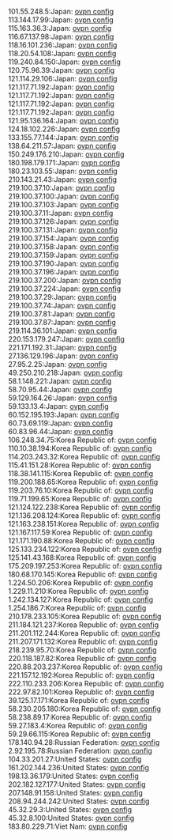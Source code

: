 101.55.248.5:Japan: [ovpn config](vpn/101_55_248_5.ovpn)  
113.144.17.99:Japan: [ovpn config](vpn/113_144_17_99.ovpn)  
115.163.36.3:Japan: [ovpn config](vpn/115_163_36_3.ovpn)  
116.67.137.98:Japan: [ovpn config](vpn/116_67_137_98.ovpn)  
118.16.101.236:Japan: [ovpn config](vpn/118_16_101_236.ovpn)  
118.20.54.108:Japan: [ovpn config](vpn/118_20_54_108.ovpn)  
119.240.84.150:Japan: [ovpn config](vpn/119_240_84_150.ovpn)  
120.75.96.39:Japan: [ovpn config](vpn/120_75_96_39.ovpn)  
121.114.29.106:Japan: [ovpn config](vpn/121_114_29_106.ovpn)  
121.117.71.192:Japan: [ovpn config](vpn/121_117_71_192.ovpn)  
121.117.71.192:Japan: [ovpn config](vpn/121_117_71_192.ovpn)  
121.117.71.192:Japan: [ovpn config](vpn/121_117_71_192.ovpn)  
121.117.71.192:Japan: [ovpn config](vpn/121_117_71_192.ovpn)  
121.95.136.164:Japan: [ovpn config](vpn/121_95_136_164.ovpn)  
124.18.102.226:Japan: [ovpn config](vpn/124_18_102_226.ovpn)  
133.155.77.144:Japan: [ovpn config](vpn/133_155_77_144.ovpn)  
138.64.211.57:Japan: [ovpn config](vpn/138_64_211_57.ovpn)  
150.249.176.210:Japan: [ovpn config](vpn/150_249_176_210.ovpn)  
180.198.179.171:Japan: [ovpn config](vpn/180_198_179_171.ovpn)  
180.23.103.55:Japan: [ovpn config](vpn/180_23_103_55.ovpn)  
210.143.21.43:Japan: [ovpn config](vpn/210_143_21_43.ovpn)  
219.100.37.10:Japan: [ovpn config](vpn/219_100_37_10.ovpn)  
219.100.37.100:Japan: [ovpn config](vpn/219_100_37_100.ovpn)  
219.100.37.103:Japan: [ovpn config](vpn/219_100_37_103.ovpn)  
219.100.37.11:Japan: [ovpn config](vpn/219_100_37_11.ovpn)  
219.100.37.126:Japan: [ovpn config](vpn/219_100_37_126.ovpn)  
219.100.37.131:Japan: [ovpn config](vpn/219_100_37_131.ovpn)  
219.100.37.154:Japan: [ovpn config](vpn/219_100_37_154.ovpn)  
219.100.37.158:Japan: [ovpn config](vpn/219_100_37_158.ovpn)  
219.100.37.159:Japan: [ovpn config](vpn/219_100_37_159.ovpn)  
219.100.37.190:Japan: [ovpn config](vpn/219_100_37_190.ovpn)  
219.100.37.196:Japan: [ovpn config](vpn/219_100_37_196.ovpn)  
219.100.37.200:Japan: [ovpn config](vpn/219_100_37_200.ovpn)  
219.100.37.224:Japan: [ovpn config](vpn/219_100_37_224.ovpn)  
219.100.37.29:Japan: [ovpn config](vpn/219_100_37_29.ovpn)  
219.100.37.74:Japan: [ovpn config](vpn/219_100_37_74.ovpn)  
219.100.37.81:Japan: [ovpn config](vpn/219_100_37_81.ovpn)  
219.100.37.87:Japan: [ovpn config](vpn/219_100_37_87.ovpn)  
219.114.36.101:Japan: [ovpn config](vpn/219_114_36_101.ovpn)  
220.153.179.247:Japan: [ovpn config](vpn/220_153_179_247.ovpn)  
221.171.192.31:Japan: [ovpn config](vpn/221_171_192_31.ovpn)  
27.136.129.196:Japan: [ovpn config](vpn/27_136_129_196.ovpn)  
27.95.2.25:Japan: [ovpn config](vpn/27_95_2_25.ovpn)  
49.250.210.218:Japan: [ovpn config](vpn/49_250_210_218.ovpn)  
58.1.148.221:Japan: [ovpn config](vpn/58_1_148_221.ovpn)  
58.70.95.44:Japan: [ovpn config](vpn/58_70_95_44.ovpn)  
59.129.164.26:Japan: [ovpn config](vpn/59_129_164_26.ovpn)  
59.133.13.4:Japan: [ovpn config](vpn/59_133_13_4.ovpn)  
60.152.195.193:Japan: [ovpn config](vpn/60_152_195_193.ovpn)  
60.73.69.119:Japan: [ovpn config](vpn/60_73_69_119.ovpn)  
60.83.96.44:Japan: [ovpn config](vpn/60_83_96_44.ovpn)  
106.248.34.75:Korea Republic of: [ovpn config](vpn/106_248_34_75.ovpn)  
110.10.38.194:Korea Republic of: [ovpn config](vpn/110_10_38_194.ovpn)  
114.203.243.32:Korea Republic of: [ovpn config](vpn/114_203_243_32.ovpn)  
115.41.151.28:Korea Republic of: [ovpn config](vpn/115_41_151_28.ovpn)  
118.38.141.115:Korea Republic of: [ovpn config](vpn/118_38_141_115.ovpn)  
119.200.188.65:Korea Republic of: [ovpn config](vpn/119_200_188_65.ovpn)  
119.203.76.10:Korea Republic of: [ovpn config](vpn/119_203_76_10.ovpn)  
119.71.199.65:Korea Republic of: [ovpn config](vpn/119_71_199_65.ovpn)  
121.124.122.238:Korea Republic of: [ovpn config](vpn/121_124_122_238.ovpn)  
121.136.208.124:Korea Republic of: [ovpn config](vpn/121_136_208_124.ovpn)  
121.163.238.151:Korea Republic of: [ovpn config](vpn/121_163_238_151.ovpn)  
121.167.117.59:Korea Republic of: [ovpn config](vpn/121_167_117_59.ovpn)  
121.171.190.88:Korea Republic of: [ovpn config](vpn/121_171_190_88.ovpn)  
125.133.234.122:Korea Republic of: [ovpn config](vpn/125_133_234_122.ovpn)  
125.141.43.168:Korea Republic of: [ovpn config](vpn/125_141_43_168.ovpn)  
175.209.197.253:Korea Republic of: [ovpn config](vpn/175_209_197_253.ovpn)  
180.68.170.145:Korea Republic of: [ovpn config](vpn/180_68_170_145.ovpn)  
1.224.50.206:Korea Republic of: [ovpn config](vpn/1_224_50_206.ovpn)  
1.229.11.210:Korea Republic of: [ovpn config](vpn/1_229_11_210.ovpn)  
1.242.134.127:Korea Republic of: [ovpn config](vpn/1_242_134_127.ovpn)  
1.254.186.7:Korea Republic of: [ovpn config](vpn/1_254_186_7.ovpn)  
210.178.233.105:Korea Republic of: [ovpn config](vpn/210_178_233_105.ovpn)  
211.184.121.237:Korea Republic of: [ovpn config](vpn/211_184_121_237.ovpn)  
211.201.112.244:Korea Republic of: [ovpn config](vpn/211_201_112_244.ovpn)  
211.207.171.132:Korea Republic of: [ovpn config](vpn/211_207_171_132.ovpn)  
218.239.95.70:Korea Republic of: [ovpn config](vpn/218_239_95_70.ovpn)  
220.118.187.82:Korea Republic of: [ovpn config](vpn/220_118_187_82.ovpn)  
220.88.203.237:Korea Republic of: [ovpn config](vpn/220_88_203_237.ovpn)  
221.157.12.192:Korea Republic of: [ovpn config](vpn/221_157_12_192.ovpn)  
222.110.233.206:Korea Republic of: [ovpn config](vpn/222_110_233_206.ovpn)  
222.97.82.101:Korea Republic of: [ovpn config](vpn/222_97_82_101.ovpn)  
39.125.17.171:Korea Republic of: [ovpn config](vpn/39_125_17_171.ovpn)  
58.230.205.180:Korea Republic of: [ovpn config](vpn/58_230_205_180.ovpn)  
58.238.89.17:Korea Republic of: [ovpn config](vpn/58_238_89_17.ovpn)  
59.27.183.4:Korea Republic of: [ovpn config](vpn/59_27_183_4.ovpn)  
59.29.66.115:Korea Republic of: [ovpn config](vpn/59_29_66_115.ovpn)  
178.140.94.28:Russian Federation: [ovpn config](vpn/178_140_94_28.ovpn)  
2.92.195.78:Russian Federation: [ovpn config](vpn/2_92_195_78.ovpn)  
104.33.201.27:United States: [ovpn config](vpn/104_33_201_27.ovpn)  
161.202.144.236:United States: [ovpn config](vpn/161_202_144_236.ovpn)  
198.13.36.179:United States: [ovpn config](vpn/198_13_36_179.ovpn)  
202.182.127.177:United States: [ovpn config](vpn/202_182_127_177.ovpn)  
207.148.91.158:United States: [ovpn config](vpn/207_148_91_158.ovpn)  
208.94.244.242:United States: [ovpn config](vpn/208_94_244_242.ovpn)  
45.32.29.3:United States: [ovpn config](vpn/45_32_29_3.ovpn)  
45.32.8.100:United States: [ovpn config](vpn/45_32_8_100.ovpn)  
183.80.229.71:Viet Nam: [ovpn config](vpn/183_80_229_71.ovpn)  
